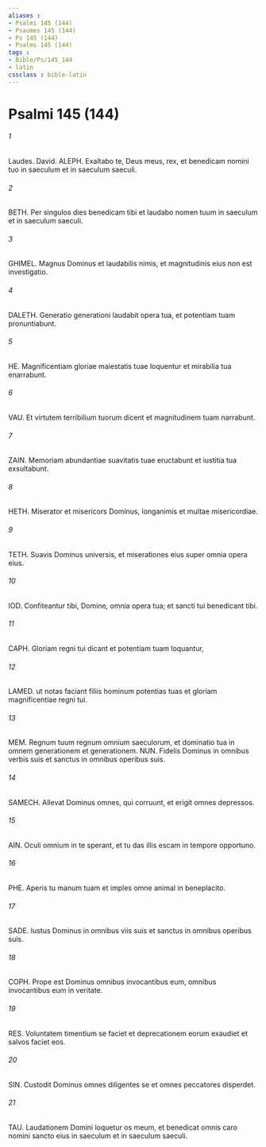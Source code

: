 ```yaml
---
aliases : 
- Psalmi 145 (144)
- Psaumes 145 (144)
- Ps 145 (144)
- Psalms 145 (144)
tags : 
- Bible/Ps/145_144
- latin
cssclass : bible-latin
---
```


# Psalmi 145 (144)

###### 1
Laudes. David. ALEPH. Exaltabo te, Deus meus, rex, et benedicam nomini tuo in saeculum et in saeculum saeculi.
###### 2
BETH. Per singulos dies benedicam tibi et laudabo nomen tuum in saeculum et in saeculum saeculi.
###### 3
GHIMEL. Magnus Dominus et laudabilis nimis, et magnitudinis eius non est investigatio.
###### 4
DALETH. Generatio generationi laudabit opera tua, et potentiam tuam pronuntiabunt.
###### 5
HE. Magnificentiam gloriae maiestatis tuae loquentur et mirabilia tua enarrabunt.
###### 6
VAU. Et virtutem terribilium tuorum dicent et magnitudinem tuam narrabunt.
###### 7
ZAIN. Memoriam abundantiae suavitatis tuae eructabunt et iustitia tua exsultabunt.
###### 8
HETH. Miserator et misericors Dominus, longanimis et multae misericordiae.
###### 9
TETH. Suavis Dominus universis, et miserationes eius super omnia opera eius.
###### 10
IOD. Confiteantur tibi, Domine, omnia opera tua; et sancti tui benedicant tibi.
###### 11
CAPH. Gloriam regni tui dicant et potentiam tuam loquantur,
###### 12
LAMED. ut notas faciant filiis hominum potentias tuas et gloriam magnificentiae regni tui.
###### 13
MEM. Regnum tuum regnum omnium saeculorum, et dominatio tua in omnem generationem et generationem. NUN. Fidelis Dominus in omnibus verbis suis et sanctus in omnibus operibus suis.
###### 14
SAMECH. Allevat Dominus omnes, qui corruunt, et erigit omnes depressos.
###### 15
AIN. Oculi omnium in te sperant, et tu das illis escam in tempore opportuno.
###### 16
PHE. Aperis tu manum tuam et imples omne animal in beneplacito.
###### 17
SADE. Iustus Dominus in omnibus viis suis et sanctus in omnibus operibus suis.
###### 18
COPH. Prope est Dominus omnibus invocantibus eum, omnibus invocantibus eum in veritate.
###### 19
RES. Voluntatem timentium se faciet et deprecationem eorum exaudiet et salvos faciet eos.
###### 20
SIN. Custodit Dominus omnes diligentes se et omnes peccatores disperdet.
###### 21
TAU. Laudationem Domini loquetur os meum, et benedicat omnis caro nomini sancto eius in saeculum et in saeculum saeculi.
